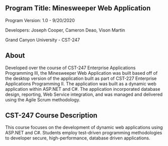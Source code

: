 Program Title: Minesweeper Web Application
------------------------------------------
Program Version: 1.0 - 9/20/2020 

Developers: Joseph Cooper, Cameron Deao, Vison Martin

Grand Canyon University - CST-247

About
------------------------------------------
Developed over the course of CST-247 Enterprise Applications Programming III, the Minesweeper Web Application was built based off of the desktop version of the application built as part of CST-227 Enterprise Applications Programming II. The application was built as a dynamic web application within ASP.NET and C#. The application incorporated database design, reporting, Web Service integration, and was managed and delivered using the Agile Scrum methodology.

CST-247 Course Description
------------------------------------------
This course focuses on the development of dynamic web applications using ASP.NET and C#. Students employ test-driven programming methodologies to developer secure, high-performance, database driven applications.
